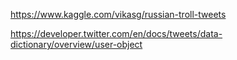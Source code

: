https://www.kaggle.com/vikasg/russian-troll-tweets

https://developer.twitter.com/en/docs/tweets/data-dictionary/overview/user-object

